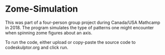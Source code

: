 # Zome-Simulation
This was part of a four-person group project during Canada/USA Mathcamp in 2018. The program simulates the type of patterns one might encounter when spinning zome figures about an axis.

To run the code, either upload or copy-paste the source code to codeskulptor.org and click run.
